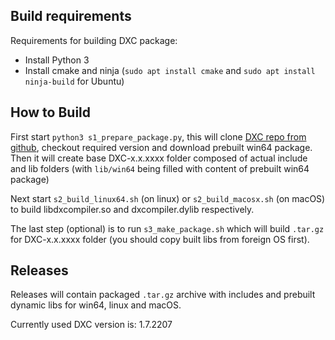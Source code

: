 ## Build requirements

Requirements for building DXC package:
* Install Python 3
* Install cmake and ninja (`sudo apt install cmake` and `sudo apt install ninja-build` for Ubuntu)

## How to Build

First start `python3 s1_prepare_package.py`, this will clone [DXC repo from github](https://github.com/microsoft/DirectXShaderCompiler), checkout required version and download prebuilt win64 package.
Then it will create base DXC-x.x.xxxx folder composed of actual include and lib folders (with `lib/win64` being filled with content of prebuilt win64 package)

Next start `s2_build_linux64.sh` (on linux) or `s2_build_macosx.sh` (on macOS) to build libdxcompiler.so and dxcompiler.dylib respectively.

The last step (optional) is to run `s3_make_package.sh` which will build `.tar.gz` for DXC-x.x.xxxx folder (you should copy built libs from foreign OS first).

## Releases

Releases will contain packaged `.tar.gz` archive with includes and prebuilt dynamic libs for win64, linux and macOS.

Currently used DXC version is: 1.7.2207
